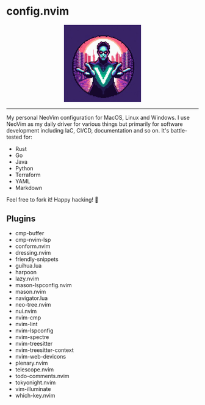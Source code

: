 # config.nvim

<div align=center>
    <img src=logo.jpg width=40%>
</div>

---
My personal NeoVim configuration for MacOS, Linux and Windows. I use NeoVim as my daily driver for various things but primarily for software development including IaC, CI/CD, documentation and so on. It's battle-tested for:

- Rust
- Go
- Java
- Python
- Terraform
- YAML
- Markdown

Feel free to fork it! Happy hacking! :penguin:

## Plugins

- cmp-buffer
- cmp-nvim-lsp
- conform.nvim
- dressing.nvim
- friendly-snippets
- guihua.lua
- harpoon
- lazy.nvim
- mason-lspconfig.nvim
- mason.nvim
- navigator.lua
- neo-tree.nvim
- nui.nvim
- nvim-cmp
- nvim-lint
- nvim-lspconfig
- nvim-spectre
- nvim-treesitter
- nvim-treesitter-context
- nvim-web-devicons
- plenary.nvim
- telescope.nvim
- todo-comments.nvim
- tokyonight.nvim
- vim-illuminate
- which-key.nvim